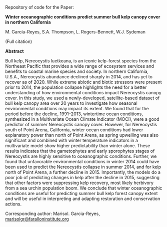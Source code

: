 Repository of code for the Paper:


<b>Winter oceanographic conditions predict summer bull kelp canopy cover in northern California </b>

M. García-Reyes, S.A. Thompson, L. Rogers-Bennett, W.J. Sydeman

(Full citation)

<b>Abstract</b>

Bull kelp, Nereocystis luetkeana, is an iconic kelp-forest species from the Northeast Pacific that provides a wide range of ecosystem services and benefits to coastal marine species and society. In northern California, U.S.A., Nereocystis abundance declined sharply in 2014, and has yet to recover as of 2020. While extreme abiotic and biotic stressors were present prior to 2014, the population collapse highlights the need for a better understanding of how environmental conditions impact Nereocystis canopy cover. In this study, we used a newly-developed, satellite-based dataset of bull kelp canopy area over 20 years to investigate how seasonal environmental conditions may impact its extent. We found that for the period before the decline, 1991–2013, wintertime ocean conditions, synthesized in a Multivariate Ocean Climate Indicator (MOCI), were a good predictor of summer Nereocystis canopy cover. However, for Nereocystis south of Point Arena, California, winter ocean conditions had lower explanatory power than north of Point Arena, as spring upwelling was also significant and combined with winter temperature indicators in a multivariate model show higher predictability than winter alone. These results indicates that the gametophytes and early sporophytes stages of Nereocystis are highly sensitive to oceanographic conditions. Further, we found that unfavorable environmental conditions in winter 2014 could have been used to predict the Nereocystis collapse in summer 2014, and for kelp north of Point Arena, a further decline in 2015. Importantly, the models do a poor job of predicting changes in kelp after the decline in 2015, suggesting that other factors were suppressing kelp recovery, most likely herbivory from a sea urchin population boom. We conclude that winter oceanographic conditions are useful for predicting summer bull kelp forest canopy extent and will be useful in interpreting and adapting restoration and conservation actions.


Corresponding author: Marisol. Garcia-Reyes, marisolgr@faralloninstitute.org
